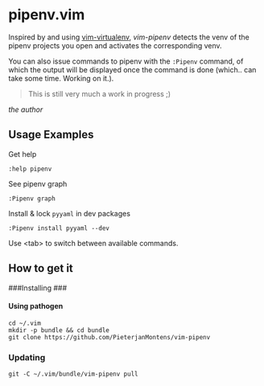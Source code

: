# pipenv.vim

Inspired by and using [vim-virtualenv](https://github.com/plytophogy/vim-virtualenv), _vim-pipenv_ detects the venv of the pipenv projects you open and activates the corresponding venv.

You can also issue commands to pipenv with the `:Pipenv` command, of which the output will be displayed once the command is done (which.. can take some time. Working on it.).


> This is still very much a work in progress ;)

_the author_

## Usage Examples ##

Get help

    :help pipenv

See pipenv graph
    
    :Pipenv graph

Install & lock `pyyaml` in dev packages

    :Pipenv install pyyaml --dev


Use \<tab\> to switch between available commands.

## How to get it ##
###Installing ###

#### Using pathogen ####
```shell
cd ~/.vim
mkdir -p bundle && cd bundle
git clone https://github.com/PieterjanMontens/vim-pipenv
```

### Updating ###
```shell
git -C ~/.vim/bundle/vim-pipenv pull
```
